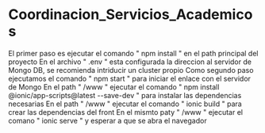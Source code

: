 # Coordinacion_Servicios_Academicos
El primer paso es ejecutar el comando " npm install " en el path principal del proyecto
En el archivo " .env " esta configurada la direccion al servidor de Mongo DB, se recomienda intriducir un cluster propio
Como segundo paso ejecutamos el comando " npm start " para iniciar el enlace con el servidor de Mongo
En el path " /www " ejecutar el comando " npm install @ionic/app-scripts@latest --save-dev " 
    para instalar las dependencias necesarias
En el path " /www " ejecutar el comando " ionic build " para crear las dependencias del front 
En el mismto paty " /www " ejecutar el comano " ionic serve " y esperar a que se abra el navegador 
